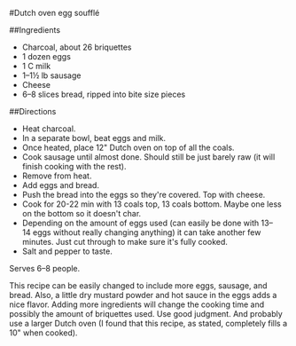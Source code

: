 #Dutch oven egg souffl&eacute;

##Ingredients
- Charcoal, about 26 briquettes
- 1 dozen eggs
- 1 C milk
- 1&ndash;1&frac12; lb sausage
- Cheese
- 6&ndash;8 slices bread, ripped into bite size pieces

##Directions
- Heat charcoal.
- In a separate bowl, beat eggs and milk.
- Once heated, place 12" Dutch oven on top of all the coals.
- Cook sausage until almost done. Should still be just barely raw (it will finish cooking with the rest).
- Remove from heat.
- Add eggs and bread.
- Push the bread into the eggs so they're covered. Top with cheese.
- Cook for 20-22&nbsp;min with 13 coals top, 13 coals bottom. Maybe one less on the bottom so it doesn't char.
- Depending on the amount of eggs used (can easily be done with 13&ndash;14&nbsp;eggs without really changing anything) it can take another few minutes. Just cut through to make sure it's fully cooked.
- Salt and pepper to taste.

Serves 6&ndash;8&nbsp;people.

This recipe can be easily changed to include more eggs, sausage, and bread. Also, a little dry mustard powder and hot sauce in the eggs adds a nice flavor. Adding more ingredients will change the cooking time and possibly the amount of briquettes used. Use good judgment. And probably use a larger Dutch oven (I found that this recipe, as stated, completely fills a 10" when cooked).
